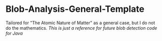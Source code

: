 # Blob-Analysis-General-Template
Tailored for "The Atomic Nature of Matter" as a general case, but I do not do the mathematics. *This is just a reference for future blob detection code for Java*

